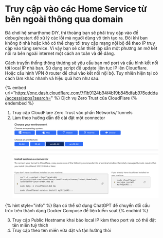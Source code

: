 # Truy cập vào các Home Service từ bên ngoài thông qua domain

Đã chơi hệ smarthome DIY, thi thoảng bạn sẽ phải truy cập vào để debug/restart để xử lý các lỗi mà người dùng vô tình tạo ra. Đôi khi bạn không ở nhà hoặc khó có thể chạy tới truy cập mạng nội bộ để theo IP truy cập vào từng service. Vì vậy bạn sẽ cần thiết lập sẵn một phương án mở kết nối ra bên ngoài internet một cách an toàn và dễ dàng.

Cách truyền thống thông thướng sẽ yêu cầu bạn mở port và cấu hình kết nối tới local IP nhà bạn. Sử dụng script để update liên tục IP lên Cloudflare. Hoặc cấu hình VPN ở router để chui vào kết nối nội bộ. Tuy nhiên hiện tại có cách làm khác nhanh và hiệu quả hơn như sau.

{% embed url="https://one.dash.cloudflare.com/7f1b9124b94f4b19b845dfab976eddda/access/apps?search=" %}
Dịch vụ Zero Trust của CloudFlare
{% endembed %}

1. Truy cập CloudFlare Zero Trust vào phần Networks/Tunnels
2. Làm theo hướng dẫn để cài đặt một connector\
   ![](../.gitbook/assets/image.png)

{% hint style="info" %}
Bạn có thể sử dụng ChatGPT để chuyển đổi cấu trúc trên thành dạng Docker Compose để tiện kiểm soát
{% endhint %}

3. Truy cập Public Hostname khai báo local IP kèm theo port và có thể đặt tên miền tuỳ thích
4. Truy cập theo tên miền vừa đặt và tận hưởng thôi
